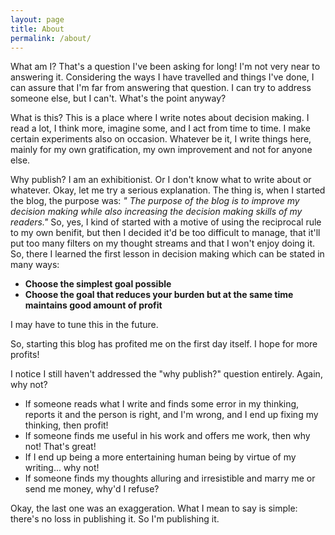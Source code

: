 ```yaml
---
layout: page
title: About
permalink: /about/
---
```


What am I? That's a question I've been asking for long! I'm not very near to answering it. Considering the ways I have travelled and things I've done, I can assure that I'm far from answering that question. I can try to address someone else, but I can't. What's the point anyway?

What is this? This is a place where I write notes about decision making. I read a lot, I think more, imagine some, and I act from time to time. I make certain experiments also on occasion. Whatever be it, I write things here, mainly for my own gratification, my own improvement and not for anyone else. 

Why publish? I am an exhibitionist. Or I don't know what to write about or whatever. Okay, let me try a serious explanation. The thing is, when I started the blog, the purpose was: *" The purpose of the blog is to improve my decision making while also increasing the decision making skills of my readers."* So, yes, I kind of started with a motive of using the reciprocal rule to my own benifit, but then I decided it'd be too difficult to manage, that it'll put too many filters on my thought streams and that I won't enjoy doing it. So, there I learned the first lesson in decision making which can be stated in many ways:

+ **Choose the simplest goal possible**
+ **Choose the goal that reduces your burden but at the same time maintains good amount of profit**

I may have to tune this in the future.

So, starting this blog has profited me on the first day itself. I hope for more profits!

I notice I still haven't addressed the "why publish?" question entirely. Again, why not? 

+ If someone reads what I write and finds some error in my thinking, reports it and the person is right, and I'm wrong, and I end up fixing my thinking, then profit!
+ If someone finds me useful in his work and offers me work, then why not! That's great!
+ If I end up being a more entertaining human being by virtue of my writing... why not!
+ If someone finds my thoughts alluring and irresistible and marry me or send me money, why'd I refuse?

Okay, the last one was an exaggeration. What I mean to say is simple: there's no loss in publishing it. So I'm publishing it.
